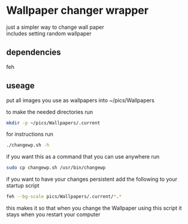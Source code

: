 # Wallpaper changer wrapper
just a simpler way to change wall paper  
includes setting random wallpaper   

## dependencies
feh  


## useage
put all images you use as wallpapers into 
~/pics/Wallpapers

to make the needed directories run  
```sh
mkdir -p ~/pics/Wallpapers/.current
```


for instructions run 
```sh
./changewp.sh -h
```
  
if you want this as a command that you can use anywhere run 
```sh
sudo cp changewp.sh /usr/bin/changewp
```

if you want to have your changes persistent add the following to your startup script
```sh
feh --bg-scale pics/Wallpapers/.current/*.*
```
this makes it so that when you change the Wallpaper using this script it stays when you restart your computer



